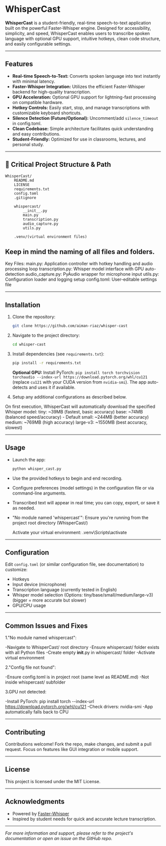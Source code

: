 # WhisperCast

**WhisperCast** is a student-friendly, real-time speech-to-text application built on the powerful Faster-Whisper engine. Designed for accessibility, simplicity, and speed, WhisperCast enables users to transcribe spoken language with optional GPU support, intuitive hotkeys, clean code structure, and easily configurable settings.

***

## Features

- **Real-time Speech-to-Text:** Converts spoken language into text instantly with minimal latency.
- **Faster-Whisper Integration:** Utilizes the efficient Faster-Whisper backend for high-quality transcription.
- **GPU Acceleration:** Optional GPU support for lightning-fast processing on compatible hardware.
- **Hotkey Controls:** Easily start, stop, and manage transcriptions with customizable keyboard shortcuts.
- **Silence Detection (Future/Optional):** Uncomment/add `silence_timeout` in config.toml.
- **Clean Codebase:** Simple architecture facilitates quick understanding and easy contributions.
- **Student-Friendly:** Optimized for use in classrooms, lectures, and personal study.

***


## 📁 Critical Project Structure & Path

    WhisperCast/
        README.md
        LICENSE
        requirements.txt
        config.toml
        .gitignore
    
        whispercast/
            __init__.py
            main.py
            transcription.py
            audio_capture.py
            utils.py
    
        .venv/(virtual environment files)


## Keep in mind the naming of all files and folders.

Key Files:
main.py: Application controller with hotkey handling and audio processing loop
transcription.py: Whisper model interface with GPU auto-detection
audio_capture.py: PyAudio wrapper for microphone input
utils.py: Configuration loader and logging setup
config.toml: User-editable settings file


***

## Installation

1. Clone the repository:
    ```bash
    git clone https://github.com/aiman-riaz/whisper-cast
    ```
2. Navigate to the project directory:
    ```bash
    cd whisper-cast
    ```
3. Install dependencies (see `requirements.txt`):
    ```bash
    pip install -r requirements.txt
    ```
    **Optional GPU:** Install PyTorch: `pip install torch torchvision torchaudio --index-url https://download.pytorch.org/whl/cu121` (replace `cu121` with your CUDA version from `nvidia-smi`). The app auto-detects and uses it if available.
   
4. Setup any additional configurations as described below.

On first execution, WhisperCast will automatically download the specified Whisper model:
tiny: ~39MB (fastest, basic accuracy)
base: ~74MB (balanced speed/accuracy) - Default
small: ~244MB (better accuracy)
medium: ~769MB (high accuracy)
large-v3: ~1550MB (best accuracy, slowest)

***

## Usage

- Launch the app:
    ```bash
    python whisper_cast.py
    ```
- Use the provided hotkeys to begin and end recording.
- Configure preferences (model settings) in the configuration file or via command-line arguments.
- Transcribed text will appear in real time; you can copy, export, or save it as needed.
- "No module named 'whispercast'":
    Ensure you're running from the project root directory (WhisperCast/)

  Activate your virtual environment: .venv\Scripts\activate

***

## Configuration

Edit `config.toml` (or similar configuration file, see documentation) to customize:

- Hotkeys
- Input device (microphone)
- Transcription language (currently tested in English)
- Whisper model selection (Options: tiny/base/small/medium/large-v3) (bigger = more accurate but slower)
- GPU/CPU usage

***

## Common Issues and Fixes

1."No module named whispercast":

-Navigate to WhisperCast/ root directory
-Ensure whispercast/ folder exists with all Python files
-Create empty __init__.py in whispercast/ folder
-Activate virtual environment

2."Config file not found":

-Ensure config.toml is in project root (same level as README.md)
-Not inside whispercast/ subfolder

3.GPU not detected:

-Install PyTorch: pip install torch --index-url https://download.pytorch.org/whl/cu121
-Check drivers: nvidia-smi
-App automatically falls back to CPU

***

## Contributing

Contributions welcome! Fork the repo, make changes, and submit a pull request. Focus on features like GUI integration or mobile support.

***

## License

This project is licensed under the MIT License.

***

## Acknowledgments

- Powered by [Faster-Whisper](https://github.com/faster-whisper)
- Inspired by student needs for quick and accurate lecture transcription.

***

*For more information and support, please refer to the project's documentation or open an issue on the GitHub repo.*
